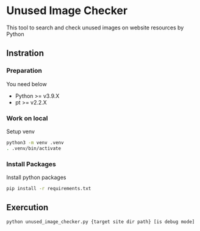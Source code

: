 # Unused Image Checker

This tool to search and check unused images on website resources by Python

## Instration

### Preparation

You need below

* Python >= v3.9.X
* pt >= v2.2.X


### Work on local

Setup venv

```bash
python3 -m venv .venv
. .venv/bin/activate
```

### Install Packages

Install python packages

```bash
pip install -r requirements.txt
```

## Exercution

```bash
python unused_image_checker.py {target site dir path} [is debug mode]
```
